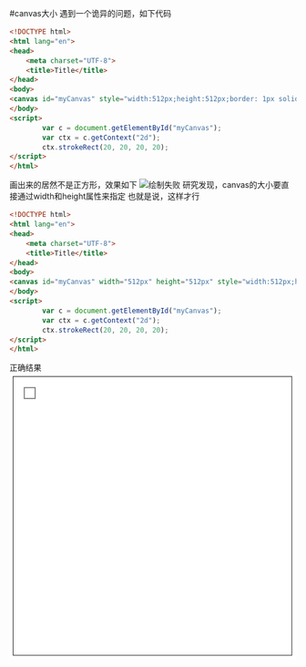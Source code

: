 #canvas大小
遇到一个诡异的问题，如下代码
```html
<!DOCTYPE html>
<html lang="en">
<head>
    <meta charset="UTF-8">
    <title>Title</title>
</head>
<body>
<canvas id="myCanvas" style="width:512px;height:512px;border: 1px solid"></canvas>
</body>
<script>
        var c = document.getElementById("myCanvas");
        var ctx = c.getContext("2d");
        ctx.strokeRect(20, 20, 20, 20);
</script>
</html>
```
画出来的居然不是正方形，效果如下
![绘制失败](drawCanvasNoDirectWidthHeight.png)
研究发现，canvas的大小要直接通过width和height属性来指定
也就是说，这样才行
```html
<!DOCTYPE html>
<html lang="en">
<head>
    <meta charset="UTF-8">
    <title>Title</title>
</head>
<body>
<canvas id="myCanvas" width="512px" height="512px" style="width:512px;height:512px;border: 1px solid"></canvas>
</body>
<script>
        var c = document.getElementById("myCanvas");
        var ctx = c.getContext("2d");
        ctx.strokeRect(20, 20, 20, 20);
</script>
</html>
```
正确结果
![绘制成功](drawCanvasWithDirectWidthHeight.png)
